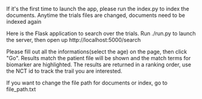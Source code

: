 If it's the first time to launch the app, please run the index.py to index the documents.
Anytime the trials files are changed, documents need to be indexed again

Here is the Flask application to search over the trials.
Run ./run.py to launch the server, then open up http://localhost:5000/search

Please fill out all the informations(select the age) on the page, then click "Go".
Results match the patient file will be shown and the match terms for biomarker are highlighted.
The results are returned in a ranking order, use the NCT id to track the trail you are interested.

If you want to change the file path for documents or index, go to file_path.txt


